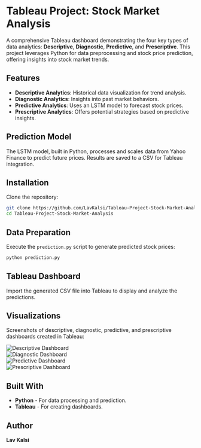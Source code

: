 # Tableau Project: Stock Market Analysis

A comprehensive Tableau dashboard demonstrating the four key types of data analytics: **Descriptive**, **Diagnostic**, **Predictive**, and **Prescriptive**. This project leverages Python for data preprocessing and stock price prediction, offering insights into stock market trends.

## Features

- **Descriptive Analytics**: Historical data visualization for trend analysis.
- **Diagnostic Analytics**: Insights into past market behaviors.
- **Predictive Analytics**: Uses an LSTM model to forecast stock prices.
- **Prescriptive Analytics**: Offers potential strategies based on predictive insights.

## Prediction Model

The LSTM model, built in Python, processes and scales data from Yahoo Finance to predict future prices. Results are saved to a CSV for Tableau integration.

## Installation

Clone the repository:

```bash
git clone https://github.com/LavKalsi/Tableau-Project-Stock-Market-Analysis.git
cd Tableau-Project-Stock-Market-Analysis
```

## Data Preparation

Execute the `prediction.py` script to generate predicted stock prices:

```bash
python prediction.py
```

## Tableau Dashboard

Import the generated CSV file into Tableau to display and analyze the predictions.

## Visualizations

Screenshots of descriptive, diagnostic, predictive, and prescriptive dashboards created in Tableau:

![Descriptive Dashboard](path_to_descriptive_dashboard_screenshot)  
![Diagnostic Dashboard](path_to_diagnostic_dashboard_screenshot)  
![Predictive Dashboard](path_to_predictive_dashboard_screenshot)  
![Prescriptive Dashboard](path_to_prescriptive_dashboard_screenshot)  

## Built With

- **Python** - For data processing and prediction.
- **Tableau** - For creating dashboards.

## Author

**Lav Kalsi**


